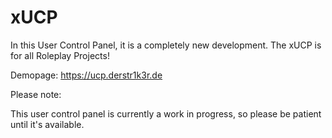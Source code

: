 # xUCP
 In this User Control Panel, it is a completely new development. The xUCP is for all Roleplay Projects!
 
 Demopage:  https://ucp.derstr1k3r.de
 
 Please note:

 This user control panel is currently a work in progress, so please be patient until it's available.
